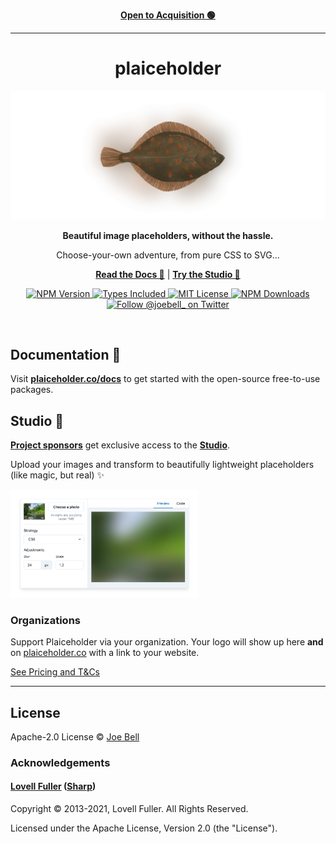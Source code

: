<p align="center">
  <strong>
    <a href="ACQUISITION.md">
      Open to Acquisition 🟢
    </a>
  </strong>
</p>

---

<h1 align="center">
  plaiceholder
</h1>

<p align="center">
  <img alt="Plaice Fish"  src="./.github/assets/logo.jpg" />
</p>

<p align="center">
  <strong>Beautiful image placeholders, without the hassle.</strong>
</p>
<p align="center">
  Choose-your-own adventure, from pure CSS to SVG…
</p>

<p align="center">
<a href="https://plaiceholder.co/docs"><strong>Read the Docs 📖</strong></a>
|
<a href="https://plaiceholder.co"><strong>Try the Studio 🎨</strong></a>
</p>

<p align="center">
  <a href="https://www.npmjs.com/package/@plaiceholder/core">
    <img alt="NPM Version" src="https://badgen.net/npm/v/@plaiceholder/core" />
  </a>
  <a href="https://www.npmjs.com/package/@plaiceholder/core">
    <img alt="Types Included" src="https://badgen.net/npm/types/@plaiceholder/core" />
  </a>
  <a href="https://github.com/joe-bell/plaiceholder/blob/main/LICENSE">
    <img alt="MIT License" src="https://badgen.net/github/license/joe-bell/plaiceholder" />
  </a>
  <a href="https://www.npmjs.com/package/@plaiceholder/core">
    <img alt="NPM Downloads" src="https://badgen.net/npm/dm/@plaiceholder/core" />
  </a>
  <a href="https://twitter.com/joebell_">
    <img alt="Follow @joebell_ on Twitter" src="https://img.shields.io/twitter/follow/joebell_.svg?style=social&label=Follow" />
  </a>
</p>

<br />

## Documentation 📖

Visit **[plaiceholder.co/docs][plaiceholder:docs]** to get started with the open-source free-to-use packages.

## Studio 🎨

[**Project sponsors**][plaiceholder:pricing] get exclusive access to the [**Studio**][plaiceholder].

Upload your images and transform to beautifully lightweight placeholders (like magic, but real) ✨

<img width="300" height="auto" src="./.github/assets/studio.jpg">

### Organizations

Support Plaiceholder via your organization. Your logo will show up here **and** on [plaiceholder.co][plaiceholder] with a link to your website.

[See Pricing and T&Cs][plaiceholder:pricing]

---

## License

Apache-2.0 License © [Joe Bell](https://twitter.com/joebell_)

### Acknowledgements

#### [Lovell Fuller](https://github.com/lovell) ([Sharp](https://github.com/lovell/sharp))

Copyright © 2013-2021, Lovell Fuller. All Rights Reserved.

Licensed under the Apache License, Version 2.0 (the "License").

[plaiceholder]: https://plaiceholder.co
[plaiceholder:docs]: https://plaiceholder.co/docs
[plaiceholder:pricing]: https://plaiceholder.co/#pricing
[blurhash]: https://blurha.sh/
[react-blurhash]: https://github.com/woltapp/react-blurhash
[next/image]: https://nextjs.org/docs/basic-features/image-optimization
